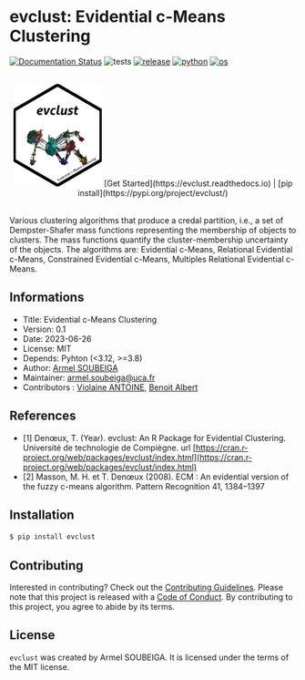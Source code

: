 # evclust: Evidential c-Means Clustering

[![Documentation Status](https://readthedocs.org/projects/py-pkgs-cookiecutter/badge/?version=latest)](https://py-pkgs-cookiecutter.readthedocs.io/en/latest/)
![tests](https://github.com/py-pkgs/py-pkgs-cookiecutter/workflows/test/badge.svg)
[![release](https://img.shields.io/github/release/py-pkgs/py-pkgs-cookiecutter.svg)](https://github.com/py-pkgs/py-pkgs-cookiecutter/releases)
[![python](https://img.shields.io/badge/python-%5E3.8-blue)]()
[![os](https://img.shields.io/badge/OS-Ubuntu%2C%20Mac%2C%20Windows-purple)]()

<br/>

<div align="center">
<img src="https://raw.githubusercontent.com/armelsoubeiga/evclust/master/docs/assets/logo.png" height="180px" />
[Get Started](https://evclust.readthedocs.io) | [pip install](https://pypi.org/project/evclust/)
</div>

<br/>

Various clustering algorithms that produce a credal partition, i.e., a set of Dempster-Shafer mass functions representing the membership of objects to clusters. The mass functions quantify the cluster-membership uncertainty of the objects. The algorithms are: Evidential c-Means, Relational Evidential c-Means, Constrained Evidential c-Means, Multiples Relational Evidential c-Means. 

</div>

## Informations

* Title: Evidential c-Means Clustering
* Version: 0.1
* Date: 2023-06-26
* License: MIT
* Depends: Pyhton (<3.12, >=3.8)
* Author: [Armel SOUBEIGA](https://armelsoubeiga.github.io/)
* Maintainer: [armel.soubeiga@uca.fr](armel.soubeiga@uca.fr)
* Contributors : [Violaine ANTOINE](https://perso.isima.fr/~viantoin/), [Benoit Albert](https://sites.google.com/view/benoitalbert/home)


## References

* [1] Denœux, T. (Year). evclust: An R Package for Evidential Clustering. Université de technologie de Compiègne. url [https://cran.r-project.org/web/packages/evclust/index.html](https://cran.r-project.org/web/packages/evclust/index.html)
* [2] Masson, M. H. et T. Denœux (2008). ECM : An evidential version of the fuzzy c-means algorithm. Pattern Recognition 41, 1384–1397


## Installation

```bash
$ pip install evclust
```

## Contributing

Interested in contributing? Check out the [Contributing Guidelines](https://evclust.readthedocs.io/en/latest/contributing.html). Please note that this project is released with a [Code of Conduct](https://evclust.readthedocs.io/en/latest/conduct.html). By contributing to this project, you agree to abide by its terms.

## License

`evclust` was created by Armel SOUBEIGA. It is licensed under the terms of the MIT license.
